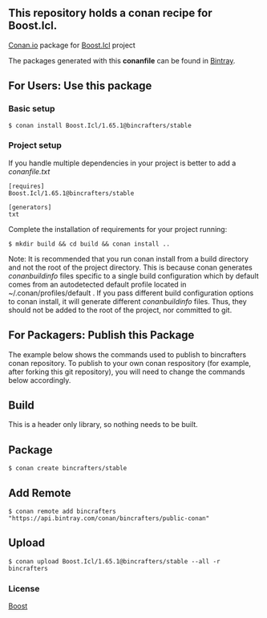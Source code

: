 ## This repository holds a conan recipe for Boost.Icl.

[Conan.io](https://conan.io) package for [Boost.Icl](https://github.com/Boostorg/Icl) project

The packages generated with this **conanfile** can be found in [Bintray](https://bintray.com/bincrafters/public-conan/Boost.Icl%3Abincrafters).

## For Users: Use this package

### Basic setup

    $ conan install Boost.Icl/1.65.1@bincrafters/stable

### Project setup

If you handle multiple dependencies in your project is better to add a *conanfile.txt*

    [requires]
    Boost.Icl/1.65.1@bincrafters/stable

    [generators]
    txt

Complete the installation of requirements for your project running:

    $ mkdir build && cd build && conan install ..
	
Note: It is recommended that you run conan install from a build directory and not the root of the project directory.  This is because conan generates *conanbuildinfo* files specific to a single build configuration which by default comes from an autodetected default profile located in ~/.conan/profiles/default .  If you pass different build configuration options to conan install, it will generate different *conanbuildinfo* files.  Thus, they should not be added to the root of the project, nor committed to git. 

## For Packagers: Publish this Package

The example below shows the commands used to publish to bincrafters conan repository. To publish to your own conan respository (for example, after forking this git repository), you will need to change the commands below accordingly. 

## Build  

This is a header only library, so nothing needs to be built.

## Package 

    $ conan create bincrafters/stable
	
## Add Remote

	$ conan remote add bincrafters "https://api.bintray.com/conan/bincrafters/public-conan"

## Upload

    $ conan upload Boost.Icl/1.65.1@bincrafters/stable --all -r bincrafters

### License
[Boost](www.boost.org/LICENSE_1_0.txt)
